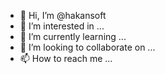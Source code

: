 - 👋 Hi, I’m @hakansoft
- 👀 I’m interested in ...
- 🌱 I’m currently learning ...
- 💞️ I’m looking to collaborate on ...
- 📫 How to reach me ...

<!---
hakansoft/hakansoft is a ✨ special ✨ repository because its `README.md` (this file) appears on your GitHub profile.
You can click the Preview link to take a look at your changes.
--->
